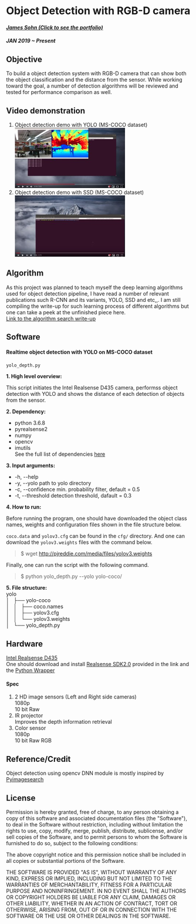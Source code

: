 # Object Detection with RGB-D camera
#### _[James Sohn (Click to see the portfolio)](http://sohn21c.github.io)_
#### _JAN 2019 ~ Present_

## Objective  
To build a object detection system with RGB-D camera that can show both the object classification and the distance from the sensor. While working toward the goal, a number of detection algorithms will be reviewed and tested for performance comparison as well. 

## Video demonstration
1. Object detection demo with YOLO (MS-COCO dataset)  
[![YouTube](https://github.com/sohn21c/objRecog/blob/master/img/yolo1.jpg?raw=true)](https://youtu.be/YU-P0f_Sr7g)  
2. Object detection demo with SSD (MS-COCO dataset)  
[![YouTube](https://github.com/sohn21c/objRecog/blob/master/img/ssd1.jpg?raw=true)](https://youtu.be/vZw5j909vss)

## Algorithm  
As this project was planned to teach myself the deep learning algorithms used for object detection pipeline, I have read a number of relevant publications such R-CNN and its variants, YOLO, SSD and etc,,. I am still compiling the write-up for such learning process of different algorithms but one can take a peek at the unfinished piece here.  
[Link to the algorithm search write-up](https://github.com/sohn21c/research/blob/master/objDetection.md)  

## Software

#### Realtime object detection with YOLO on MS-COCO dataset
`yolo_depth.py`  

**1. High level overview:**  

This script initiates the Intel Realsense D435 camera, performss object detection with YOLO and shows the distance of each detection of objects from the sensor.  

**2. Dependency:**  

- python 3.6.8  
- pyrealsense2  
- numpy  
- opencv  
- imutils  
See the full list of dependencies [here](https://github.com/sohn21c/objRecog/blob/master/dependencies.txt)  

**3. Input arguments:**  

- -h, --help	
- -y, --yolo 		 	path to yolo directory  
- -c, --confidence 	min. probability filter, default = 0.5  
- -t, --threshold 	detection threshold, dafault = 0.3  

**4. How to run:**  

Before running the program, one should have downloaded the object class names, weights and configuration files shown in the file structure below.  

`coco.data` and `yolov3.cfg` can be found in the `cfg/` directory. And one can download the `yolov3.weights` files with the command below.  
>$ wget http://pjreddie.com/media/files/yolov3.weights  

Finally, one can run the script with the following command.  

>$ python yolo_depth.py --yolo yolo-coco/  

**5. File structure:**  
yolo  
│   ├── yolo-coco  
│   │   ├── coco.names  
│   │   ├── yolov3.cfg  
│   │   └── yolov3.weights  
│   └── yolo_depth.py  

## Hardware
[Intel Realsense D435](https://github.com/IntelRealSense/librealsense)  
One should download and install [Realsense SDK2.0](https://github.com/IntelRealSense/librealsense) provided in the link and the [Python Wrapper](https://github.com/IntelRealSense/librealsense/tree/master/wrappers/python)  
#### Spec  
1. 2 HD image sensors (Left and Right side cameras)  
	1080p  
	10 bit Raw  
2. IR projector  
	Improves the depth information retrieval  
3. Color sensor  
	1080p  
	10 bit Raw RGB  


## Reference/Credit
Object detection using opencv DNN module is mostly inspired by [Pyimagesearch](https://pyimagesearch.com)

## License  
Permission is hereby granted, free of charge, to any person obtaining a copy of this software and associated documentation files (the "Software"), to deal in the Software without restriction, including without limitation the rights to use, copy, modify, merge, publish, distribute, sublicense, and/or sell copies of the Software, and to permit persons to whom the Software is furnished to do so, subject to the following conditions:

The above copyright notice and this permission notice shall be included in all copies or substantial portions of the Software.

THE SOFTWARE IS PROVIDED "AS IS", WITHOUT WARRANTY OF ANY KIND, EXPRESS OR IMPLIED, INCLUDING BUT NOT LIMITED TO THE WARRANTIES OF MERCHANTABILITY, FITNESS FOR A PARTICULAR PURPOSE AND NONINFRINGEMENT. IN NO EVENT SHALL THE AUTHORS OR COPYRIGHT HOLDERS BE LIABLE FOR ANY CLAIM, DAMAGES OR OTHER LIABILITY, WHETHER IN AN ACTION OF CONTRACT, TORT OR OTHERWISE, ARISING FROM, OUT OF OR IN CONNECTION WITH THE SOFTWARE OR THE USE OR OTHER DEALINGS IN THE SOFTWARE.

